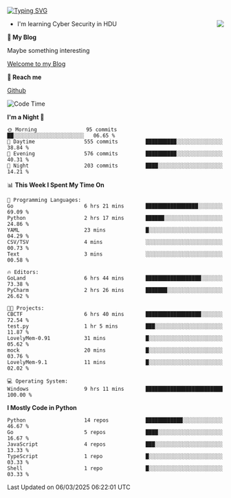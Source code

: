 [![Typing SVG](https://readme-typing-svg.herokuapp.com?font=Fira+Code&pause=1000&random=false&width=450&height=60&lines=Hello+%F0%9F%91%8B%F0%9F%8F%BB;I'm+JBNRZ)](https://git.io/typing-svg)

<a href="#">
  <img align="right" src="https://github-readme-stats.vercel.app/api?username=JBNRZ&show_icons=true&bg_color=15,f2f7fd,E0EAFC" />
</a>

- I'm learning Cyber Security in HDU

 **🌱 My Blog**

Maybe something interesting

[Welcome to my Blog](https://jbnrz.com.cn/)

 **💬 Reach me** 

[Github](https://github.com/JBNRZ)


<!--START_SECTION:waka-->
![Code Time](http://img.shields.io/badge/Code%20Time-1%2C008%20hrs%2046%20mins-blue)

**I'm a Night 🦉** 

```text
🌞 Morning                95 commits          ██░░░░░░░░░░░░░░░░░░░░░░░   06.65 % 
🌆 Daytime                555 commits         ██████████░░░░░░░░░░░░░░░   38.84 % 
🌃 Evening                576 commits         ██████████░░░░░░░░░░░░░░░   40.31 % 
🌙 Night                  203 commits         ████░░░░░░░░░░░░░░░░░░░░░   14.21 % 
```


📊 **This Week I Spent My Time On** 

```text
💬 Programming Languages: 
Go                       6 hrs 21 mins       █████████████████░░░░░░░░   69.09 % 
Python                   2 hrs 17 mins       ██████░░░░░░░░░░░░░░░░░░░   24.86 % 
YAML                     23 mins             █░░░░░░░░░░░░░░░░░░░░░░░░   04.29 % 
CSV/TSV                  4 mins              ░░░░░░░░░░░░░░░░░░░░░░░░░   00.73 % 
Text                     3 mins              ░░░░░░░░░░░░░░░░░░░░░░░░░   00.58 % 

🔥 Editors: 
GoLand                   6 hrs 44 mins       ██████████████████░░░░░░░   73.38 % 
PyCharm                  2 hrs 26 mins       ███████░░░░░░░░░░░░░░░░░░   26.62 % 

🐱‍💻 Projects: 
CBCTF                    6 hrs 40 mins       ██████████████████░░░░░░░   72.54 % 
test.py                  1 hr 5 mins         ███░░░░░░░░░░░░░░░░░░░░░░   11.87 % 
LovelyMem-0.91           31 mins             █░░░░░░░░░░░░░░░░░░░░░░░░   05.62 % 
mock                     20 mins             █░░░░░░░░░░░░░░░░░░░░░░░░   03.76 % 
LovelyMem-9.1            11 mins             █░░░░░░░░░░░░░░░░░░░░░░░░   02.02 % 

💻 Operating System: 
Windows                  9 hrs 11 mins       █████████████████████████   100.00 % 
```

**I Mostly Code in Python** 

```text
Python                   14 repos            ████████████░░░░░░░░░░░░░   46.67 % 
Go                       5 repos             ████░░░░░░░░░░░░░░░░░░░░░   16.67 % 
JavaScript               4 repos             ███░░░░░░░░░░░░░░░░░░░░░░   13.33 % 
TypeScript               1 repo              █░░░░░░░░░░░░░░░░░░░░░░░░   03.33 % 
Shell                    1 repo              █░░░░░░░░░░░░░░░░░░░░░░░░   03.33 % 
```




 Last Updated on 06/03/2025 06:22:01 UTC
<!--END_SECTION:waka-->
